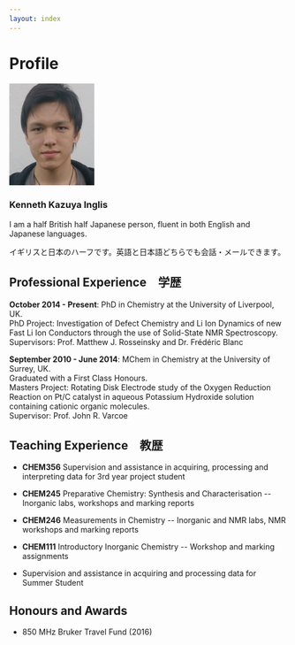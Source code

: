 ```yaml
---
layout: index
---
```

# Profile

![Image](./images/profile.jpg)

### Kenneth Kazuya Inglis

I am a half British half Japanese person, fluent in both English and Japanese languages.

イギリスと日本のハーフです。英語と日本語どちらでも会話・メールできます。

## Professional Experience　学歴

**October 2014 - Present**: PhD in Chemistry at the University of Liverpool, UK.  
PhD Project: Investigation of Defect Chemistry and Li Ion Dynamics of new Fast Li Ion Conductors through 
the use of Solid-State NMR Spectroscopy.  
Supervisors: Prof. Matthew J. Rosseinsky and Dr. Frédéric Blanc

**September 2010 - June 2014**: MChem in Chemistry at the University of Surrey, UK.  
Graduated with a First Class Honours.  
Masters Project: Rotating Disk Electrode study of the Oxygen Reduction Reaction on Pt/C catalyst in 
aqueous Potassium Hydroxide solution containing cationic organic molecules.  
Supervisor: Prof. John R. Varcoe

## Teaching Experience　教歴

* **CHEM356** Supervision and assistance in acquiring, processing and interpreting data for 3rd year project student

* **CHEM245** Preparative Chemistry: Synthesis and Characterisation -- Inorganic labs, workshops and marking reports

* **CHEM246** Measurements in Chemistry -- Inorganic and NMR labs, NMR workshops and marking reports

* **CHEM111** Introductory Inorganic Chemistry -- Workshop and marking assignments

* Supervision and assistance in acquiring and processing data for Summer Student

## Honours and Awards

* 850 MHz Bruker Travel Fund (2016)
